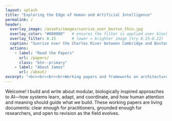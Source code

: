 ```yaml
---
layout: splash
title: "Exploring the Edge of Human and Artificial Intelligence"
permalink: /
header:
  overlay_image: /assets/images/sunrise_over_boston_thin.jpg
  overlay_color: "#000000"   # ensures the filter is applied over black, not theme default
  overlay_filter: 0.15       # lower = brighter image (try 0.15–0.22)
  caption: "Sunrise over the Charles River between Cambridge and Boston"
  actions:
    - label: "Read the Papers"
      url: /papers/
      class: "btn--primary"
    - label: "About James"
      url: /about/
excerpt: "<br><br><br><br>Working papers and frameworks on architecture, attention, and the pursuit of wisdom in machine intelligence."
---
```


<style>
/* keep your shallower hero */
.page__hero--overlay {
  min-height: 48vh !important;
  height: auto !important;
  background-position: center 35% !important;
  background-size: cover !important;
  padding-top: 0 !important;        /* no extra space above the title */
  padding-bottom: 1.75rem !important;
}

/* 1) Move the SUBTITLE (excerpt) down RELATIVE TO THE TITLE */
.page__hero--overlay h1 + p                 { margin-top: 3rem !important; }
.page__hero--overlay [class*="page__title"] + p { margin-top: 3rem !important; }  /* fallback if title has a class */
.page__hero--overlay .page__lead            { margin-top: 3rem !important; }      /* fallback if excerpt has this class */

/* 2) Move the BUTTON BLOCK down (the element immediately after the excerpt) */
.page__hero--overlay h1 + p + *                 { margin-top: 2rem !important; }
.page__hero--overlay [class*="page__title"] + p + * { margin-top: 2rem !important; }

/* If the theme wraps buttons differently, also nudge common containers */
.page__hero--overlay .page__actions,
.page__hero--overlay .btn-group,
.page__hero--overlay .btn { margin-top: 2rem !important; }

/* mobile: a touch taller for readability */
@media (max-width: 768px) {
  .page__hero--overlay { min-height: 52vh !important; background-position: center 40% !important; }
  .page__hero--overlay h1 + p,
  .page__hero--overlay [class*="page__title"] + p,
  .page__hero--overlay .page__lead { margin-top: 2.25rem !important; }
  .page__hero--overlay h1 + p + *,
  .page__hero--overlay [class*="page__title"] + p + * { margin-top: 1.5rem !important; }
}
</style>

Welcome! I build and write about modular, biologically inspired approaches to AI—how systems learn, adapt, and coordinate, and how human attention and meaning should guide what we build. These working papers are living documents: clear enough for practitioners, grounded enough for researchers, and open to revision as the field evolves.
